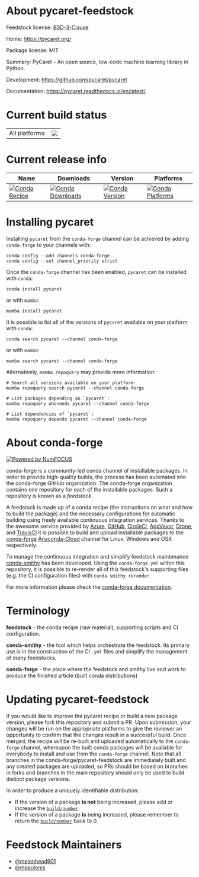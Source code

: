 About pycaret-feedstock
=======================

Feedstock license: [BSD-3-Clause](https://github.com/conda-forge/pycaret-feedstock/blob/main/LICENSE.txt)

Home: https://pycaret.org/

Package license: MIT

Summary: PyCaret - An open source, low-code machine learning library in Python.

Development: https://github.com/pycaret/pycaret

Documentation: https://pycaret.readthedocs.io/en/latest/

Current build status
====================


<table><tr><td>All platforms:</td>
    <td>
      <a href="https://dev.azure.com/conda-forge/feedstock-builds/_build/latest?definitionId=10475&branchName=main">
        <img src="https://dev.azure.com/conda-forge/feedstock-builds/_apis/build/status/pycaret-feedstock?branchName=main">
      </a>
    </td>
  </tr>
</table>

Current release info
====================

| Name | Downloads | Version | Platforms |
| --- | --- | --- | --- |
| [![Conda Recipe](https://img.shields.io/badge/recipe-pycaret-green.svg)](https://anaconda.org/conda-forge/pycaret) | [![Conda Downloads](https://img.shields.io/conda/dn/conda-forge/pycaret.svg)](https://anaconda.org/conda-forge/pycaret) | [![Conda Version](https://img.shields.io/conda/vn/conda-forge/pycaret.svg)](https://anaconda.org/conda-forge/pycaret) | [![Conda Platforms](https://img.shields.io/conda/pn/conda-forge/pycaret.svg)](https://anaconda.org/conda-forge/pycaret) |

Installing pycaret
==================

Installing `pycaret` from the `conda-forge` channel can be achieved by adding `conda-forge` to your channels with:

```
conda config --add channels conda-forge
conda config --set channel_priority strict
```

Once the `conda-forge` channel has been enabled, `pycaret` can be installed with `conda`:

```
conda install pycaret
```

or with `mamba`:

```
mamba install pycaret
```

It is possible to list all of the versions of `pycaret` available on your platform with `conda`:

```
conda search pycaret --channel conda-forge
```

or with `mamba`:

```
mamba search pycaret --channel conda-forge
```

Alternatively, `mamba repoquery` may provide more information:

```
# Search all versions available on your platform:
mamba repoquery search pycaret --channel conda-forge

# List packages depending on `pycaret`:
mamba repoquery whoneeds pycaret --channel conda-forge

# List dependencies of `pycaret`:
mamba repoquery depends pycaret --channel conda-forge
```


About conda-forge
=================

[![Powered by
NumFOCUS](https://img.shields.io/badge/powered%20by-NumFOCUS-orange.svg?style=flat&colorA=E1523D&colorB=007D8A)](https://numfocus.org)

conda-forge is a community-led conda channel of installable packages.
In order to provide high-quality builds, the process has been automated into the
conda-forge GitHub organization. The conda-forge organization contains one repository
for each of the installable packages. Such a repository is known as a *feedstock*.

A feedstock is made up of a conda recipe (the instructions on what and how to build
the package) and the necessary configurations for automatic building using freely
available continuous integration services. Thanks to the awesome service provided by
[Azure](https://azure.microsoft.com/en-us/services/devops/), [GitHub](https://github.com/),
[CircleCI](https://circleci.com/), [AppVeyor](https://www.appveyor.com/),
[Drone](https://cloud.drone.io/welcome), and [TravisCI](https://travis-ci.com/)
it is possible to build and upload installable packages to the
[conda-forge](https://anaconda.org/conda-forge) [Anaconda-Cloud](https://anaconda.org/)
channel for Linux, Windows and OSX respectively.

To manage the continuous integration and simplify feedstock maintenance
[conda-smithy](https://github.com/conda-forge/conda-smithy) has been developed.
Using the ``conda-forge.yml`` within this repository, it is possible to re-render all of
this feedstock's supporting files (e.g. the CI configuration files) with ``conda smithy rerender``.

For more information please check the [conda-forge documentation](https://conda-forge.org/docs/).

Terminology
===========

**feedstock** - the conda recipe (raw material), supporting scripts and CI configuration.

**conda-smithy** - the tool which helps orchestrate the feedstock.
                   Its primary use is in the construction of the CI ``.yml`` files
                   and simplify the management of *many* feedstocks.

**conda-forge** - the place where the feedstock and smithy live and work to
                  produce the finished article (built conda distributions)


Updating pycaret-feedstock
==========================

If you would like to improve the pycaret recipe or build a new
package version, please fork this repository and submit a PR. Upon submission,
your changes will be run on the appropriate platforms to give the reviewer an
opportunity to confirm that the changes result in a successful build. Once
merged, the recipe will be re-built and uploaded automatically to the
`conda-forge` channel, whereupon the built conda packages will be available for
everybody to install and use from the `conda-forge` channel.
Note that all branches in the conda-forge/pycaret-feedstock are
immediately built and any created packages are uploaded, so PRs should be based
on branches in forks and branches in the main repository should only be used to
build distinct package versions.

In order to produce a uniquely identifiable distribution:
 * If the version of a package **is not** being increased, please add or increase
   the [``build/number``](https://docs.conda.io/projects/conda-build/en/latest/resources/define-metadata.html#build-number-and-string).
 * If the version of a package **is** being increased, please remember to return
   the [``build/number``](https://docs.conda.io/projects/conda-build/en/latest/resources/define-metadata.html#build-number-and-string)
   back to 0.

Feedstock Maintainers
=====================

* [@melonhead901](https://github.com/melonhead901/)
* [@mpaulonis](https://github.com/mpaulonis/)


